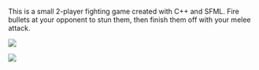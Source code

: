 This is a small 2-player fighting game created with C++ and SFML. Fire bullets at your opponent to stun them, then finish them off with your melee attack.

![](https://justinrempel.com/assets/img/projects/sfml-cpp/screenshot1.png)

![](https://justinrempel.com/assets/img/projects/sfml-cpp/screenshot2.png)
